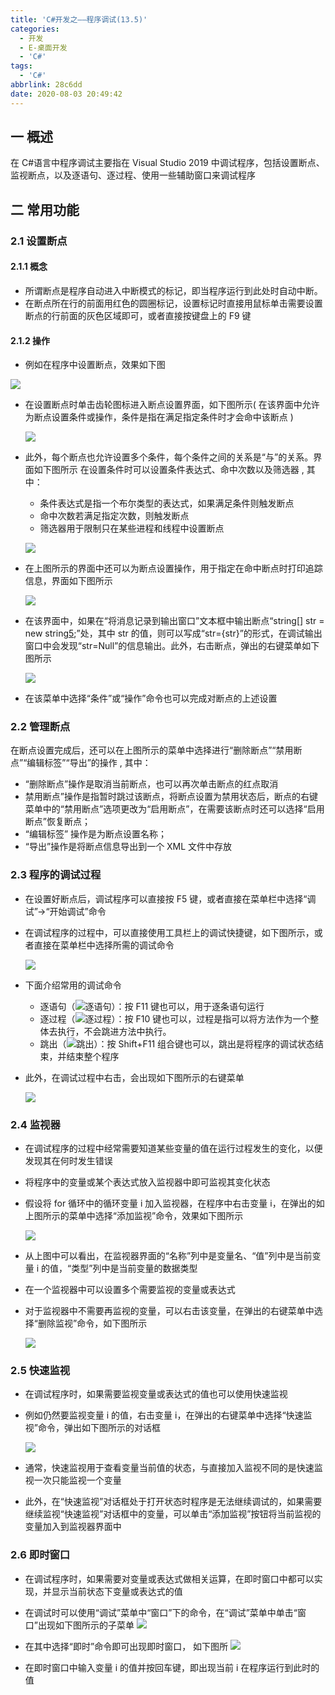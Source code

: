 ```yaml
---
title: 'C#开发之——程序调试(13.5)'
categories:
  - 开发
  - E-桌面开发
  - 'C#'
tags:
  - 'C#'
abbrlink: 28c6dd
date: 2020-08-03 20:49:42
---
```

## 一 概述

 在 C#语言中程序调试主要指在 Visual Studio 2019 中调试程序，包括设置断点、监视断点，以及逐语句、逐过程、使用一些辅助窗口来调试程序 

<!--more-->

## 二 常用功能

### 2.1 设置断点

#### 2.1.1 概念

*  所谓断点是程序自动进入中断模式的标记，即当程序运行到此处时自动中断。
* 在断点所在行的前面用红色的圆圈标记，设置标记时直接用鼠标单击需要设置断点的行前面的灰色区域即可，或者直接按键盘上的 F9 键 

#### 2.1.2 操作

*  例如在程序中设置断点，效果如下图 

  ![][1]
  
* 在设置断点时单击齿轮图标进入断点设置界面，如下图所示( 在该界面中允许为断点设置条件或操作，条件是指在满足指定条件时才会命中该断点 )

  ![][2]
  
* 此外，每个断点也允许设置多个条件，每个条件之间的关系是“与”的关系。界面如下图所示
在设置条件时可以设置条件表达式、命中次数以及筛选器 , 其中： 

  -  条件表达式是指一个布尔类型的表达式，如果满足条件则触发断点 
  -  命中次数若满足指定次数，则触发断点 
  -  筛选器用于限制只在某些进程和线程中设置断点 

  ![][3]
  
* 在上图所示的界面中还可以为断点设置操作，用于指定在命中断点时打印追踪信息，界面如下图所示

  ![][4]
  
* 在该界面中，如果在“将消息记录到输出窗口”文本框中输出断点“string[] str = new string[5];”处，其中 str 的值，则可以写成“str={str}”的形式，在调试输出窗口中会发现“str=Null”的信息输出。此外，右击断点，弹出的右键菜单如下图所示

  ![][5]
* 在该菜单中选择“条件”或“操作”命令也可以完成对断点的上述设置

### 2.2 管理断点

 在断点设置完成后，还可以在上图所示的菜单中选择进行“删除断点”“禁用断点”“编辑标签”“导出”的操作 , 其中： 

*  “删除断点”操作是取消当前断点，也可以再次单击断点的红点取消 
*  禁用断点”操作是指暂时跳过该断点，将断点设置为禁用状态后，断点的右键菜单中的“禁用断点”选项更改为“启用断点”，在需要该断点时还可以选择“启用断点”恢复断点； 
* “编辑标签” 操作是为断点设置名称；
*  “导出”操作是将断点信息导出到一个 XML 文件中存放 

### 2.3 程序的调试过程

* 在设置好断点后，调试程序可以直接按 F5 键，或者直接在菜单栏中选择“调试”→“开始调试”命令 

* 在调试程序的过程中，可以直接使用工具栏上的调试快捷键，如下图所示，或者直接在菜单栏中选择所需的调试命令 

  ![][6]
  
* 下面介绍常用的调试命令

  -  逐语句（![逐语句](http://c.biancheng.net/uploads/allimg/190403/4-1Z403101S5T9.gif)）：按 F11 键也可以，用于逐条语句运行 
  - 逐过程（![逐过程](http://c.biancheng.net/uploads/allimg/190403/4-1Z403101ZK27.gif)）：按 F10 键也可以，过程是指可以将方法作为一个整体去执行，不会跳进方法中执行。
  -  跳出（![跳出](http://c.biancheng.net/uploads/allimg/190403/4-1Z403101944544.gif)）：按 Shift+F11 组合键也可以，跳出是将程序的调试状态结束，并结束整个程序 

* 此外，在调试过程中右击，会出现如下图所示的右键菜单

  ![][7]
### 2.4 监视器

* 在调试程序的过程中经常需要知道某些变量的值在运行过程发生的变化，以便发现其在何时发生错误 

* 将程序中的变量或某个表达式放入监视器中即可监视其变化状态 

* 假设将 for 循环中的循环变量 i 加入监视器，在程序中右击变量 i，在弹出的如上图所示的菜单中选择“添加监视”命令，效果如下图所示 

  ![][8]
  
* 从上图中可以看出，在监视器界面的“名称”列中是变量名、“值”列中是当前变量 i 的值，“类型”列中是当前变量的数据类型

* 在一个监视器中可以设置多个需要监视的变量或表达式

* 对于监视器中不需要再监视的变量，可以右击该变量，在弹出的右键菜单中选择“删除监视”命令，如下图所示

  ![][9]
### 2.5 快速监视

* 在调试程序时，如果需要监视变量或表达式的值也可以使用快速监视 

* 例如仍然要监视变量 i 的值，右击变量 i，在弹出的右键菜单中选择“快速监视”命令，弹出如下图所示的对话框

  ![][10] 
  
* 通常，快速监视用于查看变量当前值的状态，与直接加入监视不同的是快速监视一次只能监视一个变量
*  此外，在“快速监视”对话框处于打开状态时程序是无法继续调试的，如果需要继续监视“快速监视”对话框中的变量，可以单击“添加监视”按钮将当前监视的变量加入到监视器界面中 

### 2.6 即时窗口

* 在调试程序时，如果需要对变量或表达式做相关运算，在即时窗口中都可以实现，并显示当前状态下变量或表达式的值 

* 在调试时可以使用“调试”菜单中“窗口”下的命令，在“调试”菜单中单击“窗口”出现如下图所示的子菜单 
  ![][11]
* 在其中选择“即时”命令即可出现即时窗口， 如下图所
  ![][12]
* 在即时窗口中输入变量 i 的值并按回车键，即出现当前 i 在程序运行到此时的值



[1]:https://cdn.jsdelivr.net/gh/PGzxc/CDN/blog-image/csharp-break-point-set.png
[2]:https://cdn.jsdelivr.net/gh/PGzxc/CDN/blog-image/csharp-break-point-set-view.png
[3]:https://cdn.jsdelivr.net/gh/PGzxc/CDN/blog-image/csharp-break-point-set-or-relate.png
[4]:https://cdn.jsdelivr.net/gh/PGzxc/CDN/blog-image/csharp-break-point-view-track.png
[5]:https://cdn.jsdelivr.net/gh/PGzxc/CDN/blog-image/csharp-break-point-str-right-key.png
[6]:https://cdn.jsdelivr.net/gh/PGzxc/CDN/blog-image/csharp-debug-f5-progress.png
[7]:https://cdn.jsdelivr.net/gh/PGzxc/CDN/blog-image/csharp-debug-right-keyboard.png
[8]:https://cdn.jsdelivr.net/gh/PGzxc/CDN/blog-image/csharp-debug-monitor-i.png
[9]:https://cdn.jsdelivr.net/gh/PGzxc/CDN/blog-image/csharp-debug-monitor-delete-monotor.png
[10]:https://cdn.jsdelivr.net/gh/PGzxc/CDN/blog-image/csharp-monitor-quiclly.png
[11]:https://cdn.jsdelivr.net/gh/PGzxc/CDN/blog-image/csharp-debug-im-windows-right.png
[12]:https://cdn.jsdelivr.net/gh/PGzxc/CDN/blog-image/csharp-debug-im-windows.png